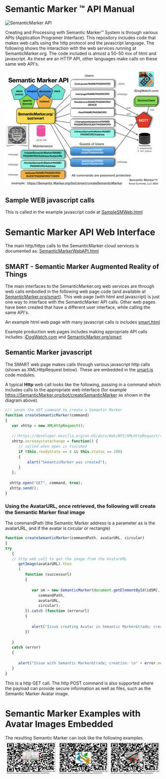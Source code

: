 #  Semantic Marker ™️ API Manual

![SemanticMarker API](SemanticMarkerAPI.png)

Creating and Processing with Semantic Marker™️ System is through various APIs (Application Programer Interface). This repository includes code that makes web calls using the http protocol and the javascript language. The following shows the interaction with the web services running at SemanticMarker.org. The code included is almost a 50-50 mix of html and javascript. As these are an HTTP API, other languages make calls on these same web API's. 
 
![SemanticMarker API Message](SemanticMarkerAPIMessages.png)


## Sample WEB javascript calls

This is called in the example javascript code at
<a href="sampleSMWeb.html">SampleSMWeb.html</a>

# Semantic Marker API Web Interface

The main http/https calls to the SemanticMarker cloud services is documented as: 
<a href="SemanticMarkerWebAPI.html">SemanticMarkerWebAPI.html</a>

## SMART - Semantic Marker Augmented Reality of Things

The main interfaces to the SemanticMarker.org web services are through 
web calls embodied in the following web page code (and available at <a href="https://SemanticMarker.org/smart">SemanticMarker.org/smart</a>). This web page (with html and javascript) is just one way to interface with the SemanticMarker API calls. Other web pages have been created that have a different user interface, while calling the same API's. 

An example html web page with many javascript calls is includes <a href="smart.html">smart.html</a>

Example production web pages includes making appropriate API calls includes:
<a href="https://idogwatch.com/userpage/userpage.html?username=test&password=test">iDogWatch.com</a> and <a href="https://SemanticMarker.org/smart?username=test&password=test">SemanticMarker.org/smart</a>

## Semantic Marker javascript

The SMART web page makes calls through various javascript http calls (shown as XMLHttpRequest below). These are
embedded in the  <a href="smart.js">smart.js</a> code modules.

A typical <b>Http</b> web call looks like the following, passing in a command which includes calls to the appropriate web interface (for example https://SemanticMarker.org/bot/createSemanticMarker as shown in the diagram above). 

```javascript
//! sends the GET command to create a Semantic Marker
function createSemanticMarker(command)
{     
   var xhttp = new XMLHttpRequest();
   
   //!https://developer.mozilla.org/en-US/docs/Web/API/XMLHttpRequest/readystatechange_event
   xhttp.onreadystatechange = function() {
      // called when open is finished
      if (this.readyState == 4 && this.status == 200)
      {
          alert("SemanticMarker was created");
      }
   };

  xhttp.open("GET", command, true);
  xhttp.send();
}  

```

### Using the AvatarURL, once retrieved, the following will create the Semantic Marker final image

The commandPath (the Semantic Marker address is a parameter as is the avatarURL, and if the 
avatar is circular or rectangle)

```javascript
function createSemanticMarker(commandPath, avatarURL, circular)
{
try
   {
   // http web call to get the image from the AvatarURL
      getImage(avatarURL).then
      (
         function (successurl)
         {

            var sm = new SemanticMarker(document.getElementById(idSM),
               commandPath,
               avatarURL,
               circular);
         }).catch (function (errorurl)
         {

            alert("Issue creating Avatar in Semantic Marker&trade; creation: \n" + errorurl + "\nPlease file bug report");
         })

   }
   catch (error)
   {

      alert("Issue with Semantic Marker&trade; creation: \n" + error.message + "\nPlease file bug report");
   }
}
```

This is a http GET call. The http POST command is also supported where the payload can provide secure information as well as files, such as the Semantic Marker Avatar image. 

# Semantic Marker Examples with Avatar Images Embedded

The resulting Semantic Marker can look like the following examples.
![Semantic Marker Examples](SemanticMarkerExamples.png)
